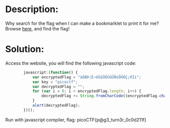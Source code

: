 # Description:
Why search for the flag when I can make a bookmarklet to print it for me?
Browse [here](http://titan.picoctf.net:51073/), and find the flag!

# Solution:
Access the website, you will find the following javascript code:
```javascript
        javascript:(function() {
            var encryptedFlag = "àÒÆÞ¦È¬ëÙ£ÖÓÚåÛÑ¢ÕÓÓÇ¡¥Ìí";
            var key = "picoctf";
            var decryptedFlag = "";
            for (var i = 0; i < encryptedFlag.length; i++) {
                decryptedFlag += String.fromCharCode((encryptedFlag.charCodeAt(i) - key.charCodeAt(i % key.length) + 256) % 256);
            }
            alert(decryptedFlag);
        })();
```
Run with javascript compiler, flag:  picoCTF{p@g3_turn3r_0c0d211f}
